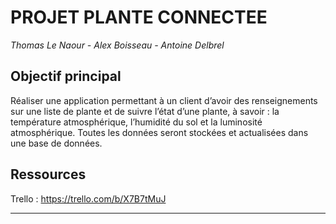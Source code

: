 # PROJET PLANTE CONNECTEE

*Thomas Le Naour - Alex Boisseau - Antoine Delbrel*

## Objectif principal

Réaliser une application permettant à un client d’avoir des renseignements sur une liste de plante et de suivre l’état d’une plante, à savoir : la température atmosphérique, l’humidité du sol et la luminosité atmosphérique. Toutes les données seront stockées et actualisées dans une base de données.

## Ressources

Trello : https://trello.com/b/X7B7tMuJ

---

